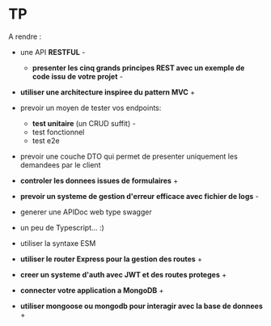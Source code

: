 # TP
A rendre : 
 - une API **RESTFUL** -
    - **presenter les cinq grands principes REST avec un exemple de code issu de votre projet** -
 - **utiliser une architecture inspiree du pattern MVC** +
 - prevoir un moyen de tester vos endpoints: 
    - **test unitaire** (un CRUD suffit) -
    - test fonctionnel
    - test e2e
 - prevoir une couche DTO qui permet de presenter uniquement les demandees par le client
 - **controler les donnees issues de formulaires** +
 - **prevoir un systeme de gestion d'erreur efficace avec fichier de logs** -
 - generer une APIDoc web type swagger
 - un peu de Typescript... :)
 - utiliser la syntaxe ESM
 - **utiliser le router Express pour la gestion des routes** +
 - **creer un systeme d'auth avec JWT et des routes proteges** +

 - **connecter votre application a MongoDB** +
 - **utiliser mongoose ou mongodb pour interagir avec la base de donnees** +